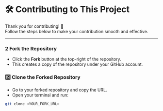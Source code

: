 # 🛠️ Contributing to This Project

Thank you for contributing! 🎉  
Follow the steps below to make your contribution smooth and effective.

---



### 2 **Fork the Repository**
- Click the **Fork** button at the top-right of the repository.
- This creates a copy of the repository under your GitHub account.

### 2️⃣ **Clone the Forked Repository**
- Go to your forked repository and copy the URL.
- Open your terminal and run:
```bash
git clone <YOUR_FORK_URL>
